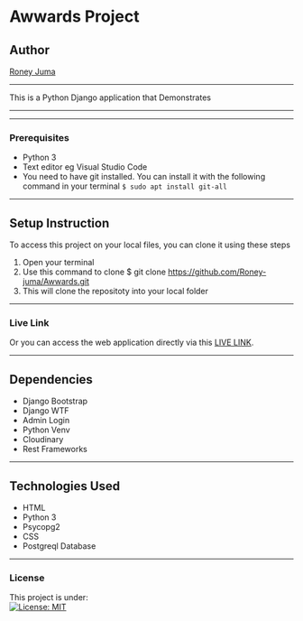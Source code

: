 # Awwards Project
## Author
[Roney Juma](https://github.com/Roney-juma)
*****
This is a Python Django application that Demonstrates 
*****
*****
### Prerequisites
* Python 3
* Text editor eg Visual Studio Code
* You need to have git installed. You can install it with the following command in your terminal
`$ sudo apt install git-all`
*****
## Setup Instruction
To access this project on your local files, you can clone it using these steps
1. Open your terminal
1. Use this command to clone $ git clone https://github.com/Roney-juma/Awwards.git
1. This will clone the repositoty into your local folder
*****
### Live Link
Or you can access the web application directly via this [LIVE LINK](https://awwardsforroney.herokuapp.com/).
******
## Dependencies
* Django Bootstrap
* Django WTF
* Admin Login
* Python Venv
* Cloudinary
* Rest Frameworks
*****
## Technologies Used
* HTML
* Python 3
* Psycopg2
* CSS
* Postgreql Database

*****
### License
This project is under:  
[![License: MIT](https://img.shields.io/badge/License-MIT-yellow.svg)](/LICENSE)
